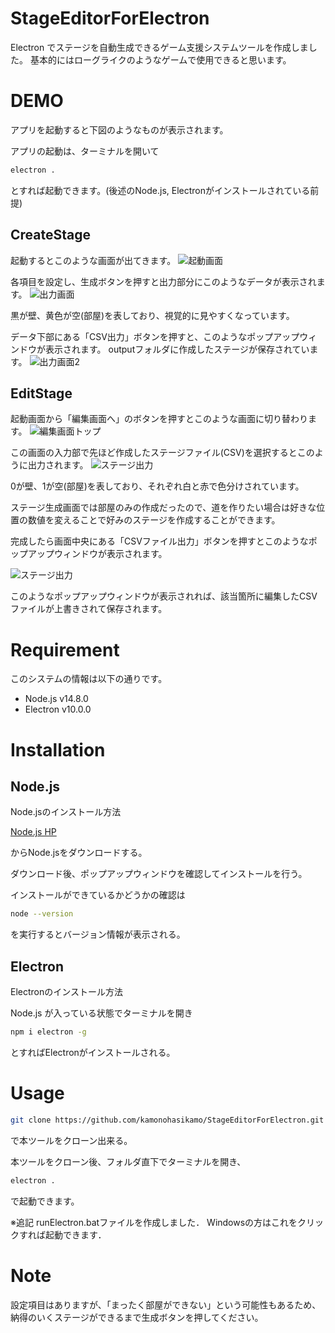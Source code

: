 # StageEditorForElectron

Electron でステージを自動生成できるゲーム支援システムツールを作成しました。
基本的にはローグライクのようなゲームで使用できると思います。

# DEMO

アプリを起動すると下図のようなものが表示されます。

アプリの起動は、ターミナルを開いて
```bash
electron .
```
とすれば起動できます。(後述のNode.js, Electronがインストールされている前提)

## CreateStage
起動するとこのような画面が出てきます。
![起動画面](https://github.com/kamonohasikamo/StageEditorForElectron/blob/master/img/input_1.png)

各項目を設定し、生成ボタンを押すと出力部分にこのようなデータが表示されます。
![出力画面](https://github.com/kamonohasikamo/StageEditorForElectron/blob/master/img/output_1.png)

黒が壁、黄色が空(部屋)を表しており、視覚的に見やすくなっています。

データ下部にある「CSV出力」ボタンを押すと、このようなポップアップウィンドウが表示されます。
outputフォルダに作成したステージが保存されています。
![出力画面2](https://github.com/kamonohasikamo/StageEditorForElectron/blob/master/img/output_2.png)

## EditStage
起動画面から「編集画面へ」のボタンを押すとこのような画面に切り替わります。
![編集画面トップ](https://github.com/kamonohasikamo/StageEditorForElectron/blob/master/img/input_stage_1.png)

この画面の入力部で先ほど作成したステージファイル(CSV)を選択するとこのように出力されます。
![ステージ出力](https://github.com/kamonohasikamo/StageEditorForElectron/blob/master/img/output_stage_1.png)

0が壁、1が空(部屋)を表しており、それぞれ白と赤で色分けされています。

ステージ生成画面では部屋のみの作成だったので、道を作りたい場合は好きな位置の数値を変えることで好みのステージを作成することができます。

完成したら画面中央にある「CSVファイル出力」ボタンを押すとこのようなポップアップウィンドウが表示されます。

![ステージ出力](https://github.com/kamonohasikamo/StageEditorForElectron/blob/master/img/output_stage_2.png)

このようなポップアップウィンドウが表示されれば、該当箇所に編集したCSVファイルが上書きされて保存されます。

# Requirement
 
このシステムの情報は以下の通りです。
 
* Node.js v14.8.0
* Electron v10.0.0
 
# Installation
 
## Node.js

Node.jsのインストール方法

[Node.js HP](https://nodejs.org/ja/)

からNode.jsをダウンロードする。

ダウンロード後、ポップアップウィンドウを確認してインストールを行う。

インストールができているかどうかの確認は
```bash
node --version
```

を実行するとバージョン情報が表示される。

## Electron

Electronのインストール方法

Node.js が入っている状態でターミナルを開き
```bash
npm i electron -g
```
とすればElectronがインストールされる。

# Usage

```bash
git clone https://github.com/kamonohasikamo/StageEditorForElectron.git
```
で本ツールをクローン出来る。

本ツールをクローン後、フォルダ直下でターミナルを開き、
 
```bash
electron .
```

で起動できます。

※追記
runElectron.batファイルを作成しました．
Windowsの方はこれをクリックすれば起動できます．
# Note

設定項目はありますが、「まったく部屋ができない」という可能性もあるため、納得のいくステージができるまで生成ボタンを押してください。
